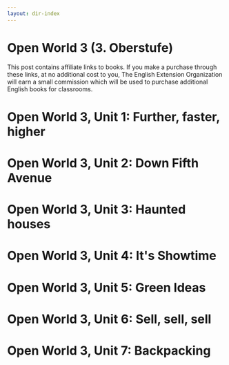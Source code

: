 ```yaml
---
layout: dir-index
---
```


# Open World 3 (3. Oberstufe)
This post contains affiliate links to books. If you make a purchase through these links, at no additional cost to you, The English Extension Organization will earn a small commission which will be used to purchase additional English books for classrooms.

# Open World 3, Unit 1: Further, faster, higher
# Open World 3, Unit 2: Down Fifth Avenue
# Open World 3, Unit 3: Haunted houses
# Open World 3, Unit 4: It's Showtime
# Open World 3, Unit 5: Green Ideas
# Open World 3, Unit 6: Sell, sell, sell
# Open World 3, Unit 7: Backpacking
<!--stackedit_data:
eyJoaXN0b3J5IjpbMTgzNzI1NTU2OF19
-->
